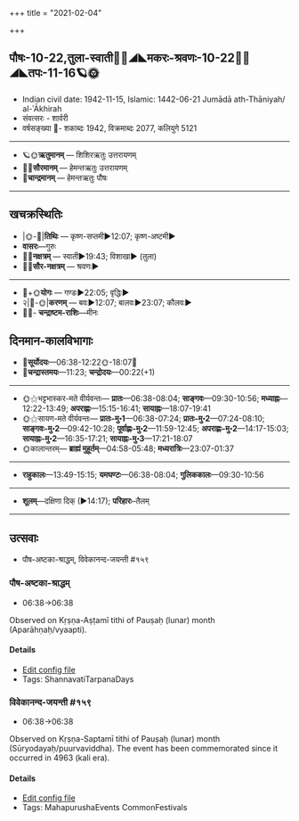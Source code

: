 +++
title = "2021-02-04"

+++
## पौषः-10-22,तुला-स्वाती🌛🌌◢◣मकरः-श्रवणः-10-22🌌🌞◢◣तपः-11-16🪐🌞
- Indian civil date: 1942-11-15, Islamic: 1442-06-21 Jumādā ath-Thāniyah/ al-ʾĀkhirah
- संवत्सरः - शार्वरी
- वर्षसङ्ख्या 🌛- शकाब्दः 1942, विक्रमाब्दः 2077, कलियुगे 5121
___________________
- 🪐🌞**ऋतुमानम्** — शिशिरऋतुः उत्तरायणम्
- 🌌🌞**सौरमानम्** — हेमन्तऋतुः उत्तरायणम्
- 🌛**चान्द्रमानम्** — हेमन्तऋतुः पौषः
___________________


## खचक्रस्थितिः
- |🌞-🌛|**तिथिः** — कृष्ण-सप्तमी►12:07; कृष्ण-अष्टमी►  
- **वासरः**—गुरुः  
- 🌌🌛**नक्षत्रम्** — स्वाती►19:43; विशाखा► (तुला)  
- 🌌🌞**सौर-नक्षत्रम्** — श्रवणः►  
___________________
- 🌛+🌞**योगः** — गण्डः►22:05; वृद्धिः►  
- २|🌛-🌞|**करणम्** — बवः►12:07; बालवः►23:07; कौलवः►  
- 🌌🌛- **चन्द्राष्टम-राशिः**—मीनः  


## दिनमान-कालविभागाः
- 🌅**सूर्योदयः**—06:38-12:22🌞️-18:07🌇  
- 🌛**चन्द्रास्तमयः**—11:23; **चन्द्रोदयः**—00:22(+1)  
___________________
- 🌞⚝भट्टभास्कर-मते वीर्यवन्तः— **प्रातः**—06:38-08:04; **साङ्गवः**—09:30-10:56; **मध्याह्नः**—12:22-13:49; **अपराह्णः**—15:15-16:41; **सायाह्नः**—18:07-19:41  
- 🌞⚝सायण-मते वीर्यवन्तः— **प्रातः-मु॰1**—06:38-07:24; **प्रातः-मु॰2**—07:24-08:10; **साङ्गवः-मु॰2**—09:42-10:28; **पूर्वाह्णः-मु॰2**—11:59-12:45; **अपराह्णः-मु॰2**—14:17-15:03; **सायाह्नः-मु॰2**—16:35-17:21; **सायाह्नः-मु॰3**—17:21-18:07  
- 🌞कालान्तरम्— **ब्राह्मं मुहूर्तम्**—04:58-05:48; **मध्यरात्रिः**—23:07-01:37  
___________________
- **राहुकालः**—13:49-15:15; **यमघण्टः**—06:38-08:04; **गुलिककालः**—09:30-10:56  
___________________
- **शूलम्**—दक्षिणा दिक् (►14:17); **परिहारः**–तैलम्  
___________________

## उत्सवाः
- पौष-अष्टका-श्राद्धम्, विवेकानन्द-जयन्ती #१५९
### पौष-अष्टका-श्राद्धम्
- 06:38→06:38

Observed on Kṛṣṇa-Aṣṭamī tithi of Pauṣaḥ (lunar) month (Aparāhṇaḥ/vyaapti). 

#### Details
- [Edit config file](https://github.com/jyotisham/adyatithi/tree/master/devatA/pitR/lunar_month/tithi/10/23/pauSa-aSTakA-zrAddham.toml)
- Tags: ShannavatiTarpanaDays


### विवेकानन्द-जयन्ती #१५९
- 06:38→06:38

Observed on Kṛṣṇa-Saptamī tithi of Pauṣaḥ (lunar) month (Sūryodayaḥ/puurvaviddha). The event has been commemorated since it occurred in 4963 (kali era).  


#### Details
- [Edit config file](https://github.com/jyotisham/adyatithi/tree/master/mahApuruSha/smArta-misc/lunar_month/tithi/10/22/vivEkAnanda~jayantI.toml)
- Tags: MahapurushaEvents CommonFestivals


